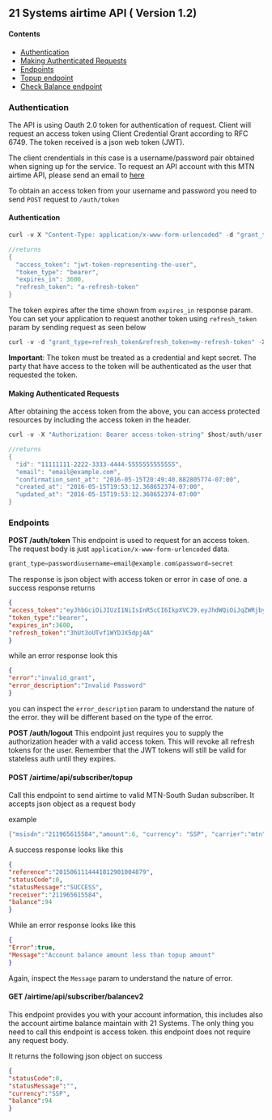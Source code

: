 ## 21 Systems airtime API ( Version 1.2)

#### Contents
- [Authentication](#authentication)
- [Making Authenticated Requests](#making-authenticated-requests)
- [Endpoints](#endpoints)
- [Topup endpoint](#post-airtimeapisubscribertopup)
- [Check Balance endpoint](#get-airtimeapisubscriberbalance)

### Authentication
The API is using Oauth 2.0 token for authentication of request. Client will request an access token using Client Credential Grant according to RFC 6749. The token received is a json web token (JWT).

The client crendentials in this case is a username/password pair obtained when signing up for the service.
To request an API account with this MTN airtime API, please send an email to [here](mailto:chol@dmarkmobile.com)

To obtain an access token from your username and password you need to send `POST` request to `/auth/token`

#### Authentication

```Go
curl -v X "Content-Type: application/x-www-form-urlencoded" -d "grant_type=password&username=email@example.com&password=secret" $host/auth/token

//returns
{
  "access_token": "jwt-token-representing-the-user",
  "token_type": "bearer",
  "expires_in": 3600,
  "refresh_token": "a-refresh-token"
}
```
The token expires after the time shown from `expires_in` response param. You can set your application to request another token using `refresh_token` param by sending request as seen below

```Go
curl -v -d "grant_type=refresh_token&refresh_token=my-refresh-token" -X "Content-Type: application/x-www-form-urlencoded" $host/auth/token
```
__Important__: The token must be treated as a credential and kept secret. The party that have access to the token will be authenticated as the user that requested the token.

#### Making Authenticated Requests
After obtaining the access token from the above, you can access protected resources by including the access token in the header.

```Go
curl -v -X "Authorization: Bearer access-token-string" $host/auth/user

//returns
{
  "id": "11111111-2222-3333-4444-5555555555555",
  "email": "email@example.com",
  "confirmation_sent_at": "2016-05-15T20:49:40.882805774-07:00",
  "created_at": "2016-05-15T19:53:12.368652374-07:00",
  "updated_at": "2016-05-15T19:53:12.368652374-07:00"
}
```
### Endpoints
__POST /auth/token__
This endpoint is used to request for an access token.
The request body is just `application/x-www-form-urlencoded` data.

```Go
grant_type=password&username=email@example.com&password=secret
```
The response is json object with access token or error in case of one.
a success response returns

```json
{
"access_token":"eyJhbGciOiJIUzI1NiIsInR5cCI6IkpXVCJ9.eyJhdWQiOiJqZWRjbyIsImV4cCI6MTU4ODIyNzQ0Miwic3ViIjoiMTY0MzExYWItOWI4Ni00NjliLTk4ZWQtZmU0ZDg2Njg3ZGM0IiwiZW1haWwiOiJjaG9sQGRtYXJrbW9iaWxlLmNvbSIsImFwcF9tZXRhZGF0YSI6e30sInVzZXJfbWV0YWRhdGEiOnt9fQ.ILmO5CRCbqm9ohnq1JTa-Afh5tm8qMoFDZeDw1HAp3k",
"token_type":"bearer",
"expires_in":3600,
"refresh_token":"3hUt3oUTvf1WYDJX5dpj4A"
}
```
while an error response look this

```json
{
"error":"invalid_grant",
"error_description":"Invalid Password"
}
```
you can inspect the `error_description` param to understand the nature of the error. they will be different based on the type of the error.

__POST /auth/logout__
This endpoint just requires you to supply the authorization header with a valid access token.
This will revoke all refresh tokens for the user. Remember that the JWT tokens will still be valid for stateless auth until they expires.

#### POST /airtime/api/subscriber/topup

Call this endpoint to send airtime to valid MTN-South Sudan subscriber. It accepts json object as a request body

example
```Go
{"msisdn":"211965615584","amount":6, "currency": "SSP", "carrier":"mtn"}' -H "Authorization: Bearer eyJhbGciOiJIUzI1NiIsInR5cCI6IkpXVCJ9.eyJhdWQiOiJqZWRjbyIsImV4cCI6MTU4ODIyODA4Nywic3ViIjoiMTY0MzExYWItOWI4Ni00NjliLTk4ZWQtZmU0ZDg2Njg3ZGM0IiwiZW1haWwiOiJjaG9sQGRtYXJrbW9iaWxlLmNvbSIsImFwcF9tZXRhZGF0YSI6e30sInVzZXJfbWV0YWRhdGEiOnt9fQ.Jwv1I26shOaOVOY-QQZLGFtqVdReHQLvQ9z-ldf5J5Y" $host/airtime/api/subscriber/topup
```

A success response looks like this
 ```json
 {
 "reference":"2015061114441812901004879",
 "statusCode":0,
 "statusMessage":"SUCCESS",
 "receiver":"211965615584",
 "balance":94
 }
 ```
 While an error response looks like this
 
 ```json
 {
 "Error":true,
 "Message":"Account balance amount less than topup amount"
 }
 ```
 Again, inspect the `Message` param to understand the nature of error.
 
 #### GET /airtime/api/subscriber/balancev2
  This endpoint provides you with your account information, this includes also the account airtime balance maintain with 21   Systems.
  The only thing you need to call this endpoint is access token. this endpoint does not require any request body.
  
  It returns the following json object on success
  
  ```json
  {
  "statusCode":0,
  "statusMessage":"",
  "currency":"SSP",
  "balance":94
  }
  ```
  
 
 

